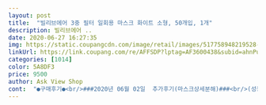 ```yaml
---
layout: post 
title:  "빌리브에어 3중 필터 일회용 마스크 화이트 소형, 50개입, 1개" 
description: 빌리브에어 ..
date: 2020-06-27 16:27:35 
img: https://static.coupangcdn.com/image/retail/images/517758948219528-0df5376f-8846-422c-9af3-cd65a8477633.jpg 
linkUrl: https://link.coupang.com/re/AFFSDP?lptag=AF3600438&subid=ahnPublicAsk&pageKey=1579286181&itemId=2700206970&vendorItemId=70690560856&traceid=V0-113-8fcb8dabd9d66cbf 
categories: [1014] 
color: 5A8DF3 
price: 9500 
author: Ask View Shop 
cont:  "●구매후기●<br/>###2020년 06월 02일  추가후기(마스크상세분해)###<br/>(성능은 자르고 태우고 물붓고 실험한 리뷰들을 보니 비슷한 것 같아서 저는 직접 실험은 해보지 않았습니다.<br/> )<br/> 가격 16900 <br/> - “ 클로버  빌리브에어 “<br/> 끈 <br/> - “ 클로버 > 빌리브에어 “<br/> 둘 다 철심인 거 같은데 빌리브에어가 좀 더 잘 구부러지고 모양이 잘 잡혀요<br/> 방수 <br/> - “ 클로버 < 빌리브에어 “<br/> 사이즈 <br/> - “ 클로버 > 빌리브에어 “<br/>가장 중요한 mb필터:<br/>귀걸이 밴드: 거의 동일.<br/><br/>부드러움 <br/> - “ 클로버 < 빌리브에어 “<br/>부직포: 쿠팡구매마스크가 좀더 고급짐.<br/><br/>코편: 육안상으로 중국직구제품이 더 질이 좋아 보였으나 내구성, 기능은 쿠팡구매마스크가 더 좋음.<br/><br/>포장 <br/> - “ 클로버 < 빌리브에어 “<br/>16,900원에 샀는데 2천원 내려 14,900원이네요.<br/><br/>2020년 5월 29일 16,900원구매<br/>2020년 6월 2일 14,900원<br/>2020년 6월 5일 12,930원<br/>3중필터라서 마스크가 두께가 있어요.<br/> 아주 얇은 저렴이는 아니네요<br/>50매에 16900원에 구매했습니다 !<br/>6살 아이 유치원에서,9살 아이 학교에서 사용하도록 구매했어요.<br/><br/>6세 아이 빌리브에어착용 <br/> - 살짝 큰 감이 있어요 (우리아이가 워낙 얼굴이 작은 편이라 감안해야할 듯.<br/>보통의 마스크가 대체로 큼)<br/>6월5일 현재 12,930원 가격 계속 내려가네요.<br/><br/>9세 아이 클로버착용<br/> - 끈이 얼굴에 딱 맞고 마스크가 작지는 않아요<br/>⛔️13000구매<br/>⛔️가격: 동일13000<br/>⛔️결론: 박스 디자인과 상세표기등이 빌리브에어를 봤을때 더욱 믿음이 갔고요.<br/> 포장자체도 깔끔하고 더욱 마음에 들었답니다.<br/><br/>⛔️구매이유 : 날이 너무 더워져서 아이가 kf94,80하면 숨쉬기 힘들다고 해서 어쩔 수 없이 구매했어요.<br/><br/>⛔️냄새: 다행히 두제품 모두 냄새가 전혀 안났어요.<br/> 마스크를 못쓰고 다닐정도로 냄새나서 버렸다는 후기들을 간간히 보고 걱정했는데 다행히도 전혀 냄새안나고 부직포 냄새만 났어요.<br/><br/>⛔️두께: 비슷<br/>⛔️사이즈: 클로버 14.<br/>59.<br/>5cm> 빌리브에어 14.<br/>59cm<br/>⛔️이물질: 클로버<빌리브에어<br/>⛔️착용감: 아이가 써보더니 KF보다 편하고 좋다고해요.<br/><br/>⛔️코지지대 : 클로버 > 빌리브에어<br/>⛔️클로버와 빌리브에어 두제품.<br/><br/>❤️❤️❤️❤️❤️❤️❤️❤️❤️❤️❤️❤️❤️❤️❤️<br/>가격이 쭉쭉내려가네요^^;;<br/>같은 가격이니 전 빌리브에어로 구매 추천드립니다 !<br/>결론: 미국FDA,유럽CE인증,MB필터장착,3중필터라 구매.<br/><br/>결론: 속까지 합격^^<br/>결론: 지금까지 구매한 일회용마스크중에 가격, 품질, 재질, 두께, 마감, 냄새등 가격대비 만족합니다.<br/><br/>결론은 전 가격대비 좋고 중국산이어도 지금 국산을 못구하는 이런 상황에선 괜찮다고 생각이 드네요.<br/><br/>공적마스크와 비슷함.<br/> 단 공적마스크는 kf등급에 따라 여러겹.<br/><br/>구매시 확인사항:<br/>국내산과 중국산 비교해보니 국내산은 터무니없이 비싸고 찾아보기도 힘들었어요.<br/> 대부분이 중국산인데요.<br/> 중국산이라도 가격이 코로나전과 비교했을때보다 훨씬 비싸요.<br/> 다이소에서 덴탈마스크 성인용 50매 3000원에 구매했었는데.<br/>.<br/> 아동용 덴탈마스크가 13900원 .<br/><br/>귀걸이도 나름 견고하며 부드럽고 좋아요.<br/><br/>귀걸이상태: 중국산마스크들이 사진에서 처럼 귀걸이 부분 마감이 늘 아쉬웠습니다.<br/> 제대로 마감이 되지 않거나, 인두로 지진듯한 마감등으로 얼굴에 쓸리거나 귀걸이가 잘 떨어지는 데 본 제품은 공적마스크처럼 압착방식 접착이고 마감이 공적마스크정도 됩니다.<br/> 이 부분도 대만족.<br/><br/>그것도 가격할인해서라니.<br/> KF마스크 열심히 약국에서 사다 나르고 모아놨는데 정말 마스크에 돈쓴거 아까워죽겠어요 ㅜ<br/>그래도 학교나 유치원 보내려면 사야하니 그냥 구매했습니다.<br/><br/>그래서 저는 빠빳?한 재질이 더 좋더라구요.<br/><br/>그런데 마스크의 코 철심을 비교했을때 빌리브보다 클로버가 훨 나았어요 빌리브는 코가 잘 안잡혀서 벌어지고 마스크가 아이 얼굴에서 붕뜨더라고요.<br/> 디자인이나 포장 상태에 신경쓸때 코 철심연구를 더 하심이 나을 것 같네요.<br/>(재구매❌)<br/>그리고 국산은 너무 비싸 중국산이라도 사야겠다 싶어 후기 괜찮은거 보고 구매했네요.<br/><br/>그에반해 클로버는 철심이 살짝만 구부려도 잘 구부려지고 코에       맞춰 형태가 잘 유지되어요.<br/> 철심만 보면 클로버가 훨 나아요.<br/> 빌리브에어는 코에 밀착이 잘 안되네요.<br/><br/>끈 떨어짐은 다시 붙여쓰면되니 크게 개의치않습니다!<br/>끈도 잡아 당겨보았는데 튼튼했고요.<br/> 저희 딸아이는 처음엔 끈이 짧다고 했어요.<br/> 그래서 좀 늘려서 사용하니 괜찮더라구요.<br/><br/>냄새: 직구마스크, 코로나전 약국판매 중국oem마스크보다 냄새가 없습니다.<br/> 냄새가 완전제로일순 없죠.<br/> 천연펄프키친타올도 펄프냄새가 나니까요<br/>냄새가 쬐금나서 너무 좋음.<br/><br/>냄새는 저같은 경우는 거의 안났어요.<br/> 딸아이한테 물어봤더니 일반 kf94 새것 냄새와 똑같다고 하더라구요.<br/> 아이가 쓰는거라 딸아이가 냄새난다고 느끼면 안되는데 다행이라고 느꼈네요.<br/><br/>눈감고 만져봐도 확실히 차이가 나요.<br/> 클로버는 빌리브에어이 비해 빳빳한 편이고 빌리브에어는 클로버에 비해 부드러워요<br/>두께: 적당한 두께.<br/> 좋습니다.<br/><br/>리뷰들 보면 중국산은 복불복이래요.<br/> 제품이 마음에 들어서 구매해도 다음번에는 저품질 제품이 오기도 하더라고요.<br/> 그냥 어서빨리 코로나가 종식되길 바랄뿐이예요.<br/> 황사나 중국산 미세먼지때문에 아이들 마스크를 늘 구매했었는데.<br/> 이제는 코로나때문에 매일 쓰고 다니니 아이들에게 미안 할 뿐이예요.<br/>.<br/> ㅜ<br/>리뷰좋은 제품들 찾아보니 두가지제품이 대표적이더군요.<br/><br/>만져보니 좀 그렇네요.<br/>코에 맞춰서 구부리면 많이 안구부러져요.<br/><br/>밀착도: 사각 일회용마스크는 측면이 어쩔수 없이 뜨더라구요.<br/>공적마스크처럼 밀착되려면 일회용마스크중에 밀착형이 있더라구요.<br/> 그래도 중국산 직구마스크 중에는 뜨면서 균형도 없고 쭈글쭈글 참 어이없는 제품이 있어요.<br/> 이 제품은 평타이상합니다.<br/> 잘 만들어 졌어요.<br/><br/>방수자체는 둘 다 바깥으로 흡수되거나 그러진 않았는데 , 물이 닿은 부분이 클로버가 좀 축축... <br/>? 했어요<br/>비말차단 마스크는 도전했다가 매번 실패하고 아이들 많은 곳에 가니까 더워도 kf쓰게했어요.<br/> 근데 제가 쓰고 다녀도 숨이 턱턱 막히고 힘들길래 아이들한테 물어보니 답답하고 힘들다고 하더라고요 .<br/><br/>빌리브에어 <br/> -멜트브라운 3중필터 (80%폴리플렌20%면)<br/>빌리브에어는 다른 리뷰보니까 플라스틱철심이라 하던데<br/>빌리브에어는 묶어쓰긴 힘들 듯 해요 !<br/>뽀로로 kf가 약간 크고 , 웰킵스 소형은 많이 커요 !<br/>사용한 마스크를 모아 두었다가 잘라서 분해해 보았다.<br/><br/>사이즈:<br/>사이즈는 저희아이가 초5이긴 한데 작아 한 3학년까지는 맞을듯 합니다.<br/> 근데 혹시나 해서 저도 해봤는데 오히려 저는 소형이 맞더라구요.<br/> 얼굴 좀 작으신분들은 이거 사용해도 될것 같아요.<br/> 전 kf94 소형쓰거든요.<br/><br/>상품평이 꽤 좋던 제품이었는데 오늘 그 마스크랑 비교분석해보았다.<br/><br/>상품후기:<br/>생각보다 품질이 우수합니다.<br/><br/>소분하고나서 불량 몇 갠지 추가할게요<br/>아기 일회용 마스크가 다 떨어져서 쿠팡이랑 맘카페 검색하다가 클로버랑 빌리브에어가 유명한 거 같아서 둘 다 구매해봤어요!<br/>아무튼 이제품 FDA,CE인증,MB필터 장착이고<br/>아무튼 제 지인이라면 클로버 마스크를 추천합니다❤️<br/>아직 소분하기전이라 불량을 확인 못 했지만 하나씩 놓고 비교해봤을때 빌리브에어가 저한텐 더 마음에 드는 제품이네요<br/>아침에 주문했는데 오후 3시에 왔네요.<br/> 집에 갖고 들고 오기전에 알코올로 뿌리고 가지고 들어왔네요.<br/><br/>어른꺼는 싹 닦으면 보송하게 닦이던데 얘넨 둘 드 좀 축축한데 클로버가 좀 더 축축한 편이였어요!<br/>얼마전까지 쿠팡에 일회용마스크 판매가 안될때 가장 저렴하게 수수료없이 구매한다는 그 직구사이트에서 불티나게 판매되던 FDA등록 중국직구 마스크를 구매해 왔었다.<br/><br/>엄마가 선택한 3D마스크? 그거 딱 맞아요!<br/>여러개 사보고 괜찮은 것 찾아서 계속 구매하려고 했는데<br/>우선 가장 고민됐던건 냄새와 끈이 잘 떨어지는거? 이물질 이정도였답니다.<br/><br/>의료기기 수입사가 수입한것이라 믿고 샀는데<br/>이게 참 고민이었어요.<br/> 덴탈마스크를 쓰고 학교나 유치원에 보내도 될까... <br/>결론은 아이가 숨못쉬어 어지럽고 더위에 쓰러지는 것보다 나을 것 같아서 그냥 덴탈마스크 구매했습니다.<br/><br/>이제 초등학교 개학날이 곧 다가와 마스크 구매를 했어요.<br/><br/>이제품은 완전부드럽진 않고 약간 부드러우면서 빠빳한정도?입니다.<br/> 결론 좋아요.<br/><br/>일회용마스크는 한겹.<br/>(사진첨부)<br/>재구매 의사도 있어요.<br/> 한박스 더 사놓을까 생각중입니다.<br/><br/>재질: 공적마스크 써보면 회사마다 질감이 다 달라요.<br/> 어떤건 부드럽고 어떤건 빠빳?하고 부드러운건 피부를 자극하지 않아 좋은데 오래쓰면 습기가 베이고 그후에는 입에 착달라붙었다 떨어지고 해서 숨쉬기가 너무 힘들었어요.<br/><br/>재질도 까슬하다 그런후기도 봤는데 전혀 못느꼈어요.<br/><br/>저는 kf94만 준비해 놨지 덴탈마스크는 생각도 안했는데 개학이 곧 오고 날씨도 더워 kf94마스크 쓰기 힘들것 같아 고민끝에 검색끝에 구매했는데 좋은것 같아요.<br/><br/>저는 가격과 부드러움 , 사이즈 , 방수가 제일 중요하구요<br/>저희 아기는 44개월됐고 얼굴 작은 편입니다 !<br/>저희 아이는 7살인데 눈밑 전체를 넉넉히 덮는 좀 큰감이 있지만  착용하기에 무리가 없는 사이즈입니다.<br/> 7세이하 아이들은 귀걸이를 엑스자로 꼬아서 착용시켜주면 될듯합니다.<br/><br/>전 어자피 봉투에 따로 소분할거라 크게 와닿진 않았어요<br/>제 생각이지만 빌리브에어가 쪼금 더 얇아서 부드럽게 느껴지는 거 같아요<br/>지금 사시는 분이 부럽습니다.<br/><br/>직구로 일회용마스크를 구매해왔습니다.<br/> 어차피 일회용마스크는 KF등의 인증을 받는제품이 아니고 공산품이라 직구시 유럽인증CE나 미국FDA인증등의 마크여부 확인하고 구매.<br/>  중국생산, 한국수입제품은 여기에다가 K마크인증을 받았으면 더 믿고 삽니다.<br/><br/>찝찝해도 아이가 숨쉬기가 편하다니까요.<br/>.<br/><br/>철심도 잘 구부러져서 틈이 없게 고정되었어요.<br/><br/>코로나 시기에 쿠팡이 저에겐  도움이 많이 됐는데 확진자가 나와 안타까웠어요.<br/> 어여 빨리 코로나가 지나갔으면 합니다.<br/><br/>코로나전 약국에서 구매한 일회용 마스크만큼 품질이 좋아요.<br/><br/>클로버 <br/> -3중필터 부직포(SB +MB+SB)<br/>클로버가 끈이 좀 더 길고 빌리브에어가 짧아요 이건 확연히 차이납니다 !<br/>클로버가 빌리브에어보다 위아래로 조금 더 긴 거 말곤 차이없고 , 얼굴 작은 저희 아기한테 위아래가 좀 길뿐 가로로는 딱 좋으네요 ( 사진첨부 )<br/>클로버는 불투명한 봉투에 50매 포장되어있고 , 빌리브에어는 10개씩 지퍼백에 포장되어왔어요<br/>클로버빌리브에어<br/>클로버와 빌리브에어 제품 두가지 다 중국산이예요.<br/><br/>타 사이트 보다 쿠팡이 덴탈마스크 가격이 쌉니다.<br/><br/>포장이 클로버는 50매가 한데 넣어져왔고 빌리브에어는 10매씩 포장되어 와서 대충 살펴봤어요.<br/> 하나하나 살펴볼반큼의 열정은 없었어요 ㅎ 빌리브에어 포장5개를 겉만 살펴봐도 검은 가루나 이물질 전혀 없이 깔끔 .<br/> 클로버는 50매 한데 있는 포장만 대충봤는데 검은 가루가 4<br/> -5개 붙어있었음.<br/> 아이들 쓰는거라 찝찝해서 신랑한테 말했더니 털고 쓰라네요 ㅋㅋㅋ<br/>품질 좋네요<br/>하지만 공적마스크KF마스크 정도의 미미한 냄새.<br/><br/>한참 마스크가 귀할때 직구로 중국산일회용 마스크를 구매하면 가격은 좀더 비쌋지만 CE마크, FDA마크 있는걸 샀는데.<br/> 제품자체가 CE마크, 생산공장이 CE인증공장, FDA마크도 인증인지 등록인지 다 다르다고 하더라구요.<br/> 그런 세부사항까지 알려 주는곳은 없고, 그런마크있는 물건도 귀해서 그냥 FDA, CE 적혀있음 믿고 구매했어요.<br/><br/>확실히 쿠팡구매마스크가 더 두껍고 질이 좋음.<br/><br/>###2020년 06월 02일  추가후기(마스크상세분해)###<br/>(성능은 자르고 태우고 물붓고 실험한 리뷰들을 보니 비슷한 것 같아서 저는 직접 실험은 해보지 않았습니다.<br/> )<br/> 가격 16900 <br/> - “ 클로버  빌리브에어 “<br/> 끈 <br/> - “ 클로버 > 빌리브에어 “<br/> 둘 다 철심인 거 같은데 빌리브에어가 좀 더 잘 구부러지고 모양이 잘 잡혀요<br/> 방수 <br/> - “ 클로버 < 빌리브에어 “<br/> 사이즈 <br/> - “ 클로버 > 빌리브에어 “<br/>가장 중요한 mb필터:<br/>귀걸이 밴드: 거의 동일.<br/><br/>부드러움 <br/> - “ 클로버 < 빌리브에어 “<br/>부직포: 쿠팡구매마스크가 좀더 고급짐.<br/><br/>코편: 육안상으로 중국직구제품이 더 질이 좋아 보였으나 내구성, 기능은 쿠팡구매마스크가 더 좋음.<br/><br/>포장 <br/> - “ 클로버 < 빌리브에어 “<br/>16,900원에 샀는데 2천원 내려 14,900원이네요.<br/><br/>2020년 5월 29일 16,900원구매<br/>2020년 6월 2일 14,900원<br/>2020년 6월 5일 12,930원<br/>3중필터라서 마스크가 두께가 있어요.<br/> 아주 얇은 저렴이는 아니네요<br/>50매에 16900원에 구매했습니다 !<br/>6살 아이 유치원에서,9살 아이 학교에서 사용하도록 구매했어요.<br/><br/>6세 아이 빌리브에어착용 <br/> - 살짝 큰 감이 있어요 (우리아이가 워낙 얼굴이 작은 편이라 감안해야할 듯.<br/>보통의 마스크가 대체로 큼)<br/>6월5일 현재 12,930원 가격 계속 내려가네요.<br/><br/>9세 아이 클로버착용<br/> - 끈이 얼굴에 딱 맞고 마스크가 작지는 않아요<br/>⛔️13000구매<br/>⛔️가격: 동일13000<br/>⛔️결론: 박스 디자인과 상세표기등이 빌리브에어를 봤을때 더욱 믿음이 갔고요.<br/> 포장자체도 깔끔하고 더욱 마음에 들었답니다.<br/><br/>⛔️구매이유 : 날이 너무 더워져서 아이가 kf94,80하면 숨쉬기 힘들다고 해서 어쩔 수 없이 구매했어요.<br/><br/>⛔️냄새: 다행히 두제품 모두 냄새가 전혀 안났어요.<br/> 마스크를 못쓰고 다닐정도로 냄새나서 버렸다는 후기들을 간간히 보고 걱정했는데 다행히도 전혀 냄새안나고 부직포 냄새만 났어요.<br/><br/>⛔️두께: 비슷<br/>⛔️사이즈: 클로버 14.<br/>59.<br/>5cm> 빌리브에어 14.<br/>59cm<br/>⛔️이물질: 클로버<빌리브에어<br/>⛔️착용감: 아이가 써보더니 KF보다 편하고 좋다고해요.<br/><br/>⛔️코지지대 : 클로버 > 빌리브에어<br/>⛔️클로버와 빌리브에어 두제품.<br/><br/>❤️❤️❤️❤️❤️❤️❤️❤️❤️❤️❤️❤️❤️❤️❤️<br/>가격이 쭉쭉내려가네요^^;;<br/>같은 가격이니 전 빌리브에어로 구매 추천드립니다 !<br/>결론: 미국FDA,유럽CE인증,MB필터장착,3중필터라 구매.<br/><br/>결론: 속까지 합격^^<br/>결론: 지금까지 구매한 일회용마스크중에 가격, 품질, 재질, 두께, 마감, 냄새등 가격대비 만족합니다.<br/><br/>결론은 전 가격대비 좋고 중국산이어도 지금 국산을 못구하는 이런 상황에선 괜찮다고 생각이 드네요.<br/><br/>공적마스크와 비슷함.<br/> 단 공적마스크는 kf등급에 따라 여러겹.<br/><br/>구매시 확인사항:<br/>국내산과 중국산 비교해보니 국내산은 터무니없이 비싸고 찾아보기도 힘들었어요.<br/> 대부분이 중국산인데요.<br/> 중국산이라도 가격이 코로나전과 비교했을때보다 훨씬 비싸요.<br/> 다이소에서 덴탈마스크 성인용 50매 3000원에 구매했었는데.<br/>.<br/> 아동용 덴탈마스크가 13900원 .<br/><br/>귀걸이도 나름 견고하며 부드럽고 좋아요.<br/><br/>귀걸이상태: 중국산마스크들이 사진에서 처럼 귀걸이 부분 마감이 늘 아쉬웠습니다.<br/> 제대로 마감이 되지 않거나, 인두로 지진듯한 마감등으로 얼굴에 쓸리거나 귀걸이가 잘 떨어지는 데 본 제품은 공적마스크처럼 압착방식 접착이고 마감이 공적마스크정도 됩니다.<br/> 이 부분도 대만족.<br/><br/>그것도 가격할인해서라니.<br/> KF마스크 열심히 약국에서 사다 나르고 모아놨는데 정말 마스크에 돈쓴거 아까워죽겠어요 ㅜ<br/>그래도 학교나 유치원 보내려면 사야하니 그냥 구매했습니다.<br/><br/>그래서 저는 빠빳?한 재질이 더 좋더라구요.<br/><br/>그런데 마스크의 코 철심을 비교했을때 빌리브보다 클로버가 훨 나았어요 빌리브는 코가 잘 안잡혀서 벌어지고 마스크가 아이 얼굴에서 붕뜨더라고요.<br/> 디자인이나 포장 상태에 신경쓸때 코 철심연구를 더 하심이 나을 것 같네요.<br/>(재구매❌)<br/>그리고 국산은 너무 비싸 중국산이라도 사야겠다 싶어 후기 괜찮은거 보고 구매했네요.<br/><br/>그에반해 클로버는 철심이 살짝만 구부려도 잘 구부려지고 코에       맞춰 형태가 잘 유지되어요.<br/> 철심만 보면 클로버가 훨 나아요.<br/> 빌리브에어는 코에 밀착이 잘 안되네요.<br/><br/>끈 떨어짐은 다시 붙여쓰면되니 크게 개의치않습니다!<br/>끈도 잡아 당겨보았는데 튼튼했고요.<br/> 저희 딸아이는 처음엔 끈이 짧다고 했어요.<br/> 그래서 좀 늘려서 사용하니 괜찮더라구요.<br/><br/>냄새: 직구마스크, 코로나전 약국판매 중국oem마스크보다 냄새가 없습니다.<br/> 냄새가 완전제로일순 없죠.<br/> 천연펄프키친타올도 펄프냄새가 나니까요<br/>냄새가 쬐금나서 너무 좋음.<br/><br/>냄새는 저같은 경우는 거의 안났어요.<br/> 딸아이한테 물어봤더니 일반 kf94 새것 냄새와 똑같다고 하더라구요.<br/> 아이가 쓰는거라 딸아이가 냄새난다고 느끼면 안되는데 다행이라고 느꼈네요.<br/><br/>눈감고 만져봐도 확실히 차이가 나요.<br/> 클로버는 빌리브에어이 비해 빳빳한 편이고 빌리브에어는 클로버에 비해 부드러워요<br/>두께: 적당한 두께.<br/> 좋습니다.<br/><br/>리뷰들 보면 중국산은 복불복이래요.<br/> 제품이 마음에 들어서 구매해도 다음번에는 저품질 제품이 오기도 하더라고요.<br/> 그냥 어서빨리 코로나가 종식되길 바랄뿐이예요.<br/> 황사나 중국산 미세먼지때문에 아이들 마스크를 늘 구매했었는데.<br/> 이제는 코로나때문에 매일 쓰고 다니니 아이들에게 미안 할 뿐이예요.<br/>.<br/> ㅜ<br/>리뷰좋은 제품들 찾아보니 두가지제품이 대표적이더군요.<br/><br/>만져보니 좀 그렇네요.<br/>코에 맞춰서 구부리면 많이 안구부러져요.<br/><br/>밀착도: 사각 일회용마스크는 측면이 어쩔수 없이 뜨더라구요.<br/>공적마스크처럼 밀착되려면 일회용마스크중에 밀착형이 있더라구요.<br/> 그래도 중국산 직구마스크 중에는 뜨면서 균형도 없고 쭈글쭈글 참 어이없는 제품이 있어요.<br/> 이 제품은 평타이상합니다.<br/> 잘 만들어 졌어요.<br/><br/>방수자체는 둘 다 바깥으로 흡수되거나 그러진 않았는데 , 물이 닿은 부분이 클로버가 좀 축축... <br/>? 했어요<br/>비말차단 마스크는 도전했다가 매번 실패하고 아이들 많은 곳에 가니까 더워도 kf쓰게했어요.<br/> 근데 제가 쓰고 다녀도 숨이 턱턱 막히고 힘들길래 아이들한테 물어보니 답답하고 힘들다고 하더라고요 .<br/><br/>빌리브에어 <br/> -멜트브라운 3중필터 (80%폴리플렌20%면)<br/>빌리브에어는 다른 리뷰보니까 플라스틱철심이라 하던데<br/>빌리브에어는 묶어쓰긴 힘들 듯 해요 !<br/>뽀로로 kf가 약간 크고 , 웰킵스 소형은 많이 커요 !<br/>사용한 마스크를 모아 두었다가 잘라서 분해해 보았다.<br/><br/>사이즈:<br/>사이즈는 저희아이가 초5이긴 한데 작아 한 3학년까지는 맞을듯 합니다.<br/> 근데 혹시나 해서 저도 해봤는데 오히려 저는 소형이 맞더라구요.<br/> 얼굴 좀 작으신분들은 이거 사용해도 될것 같아요.<br/> 전 kf94 소형쓰거든요.<br/><br/>상품평이 꽤 좋던 제품이었는데 오늘 그 마스크랑 비교분석해보았다.<br/><br/>상품후기:<br/>생각보다 품질이 우수합니다.<br/><br/>소분하고나서 불량 몇 갠지 추가할게요<br/>아기 일회용 마스크가 다 떨어져서 쿠팡이랑 맘카페 검색하다가 클로버랑 빌리브에어가 유명한 거 같아서 둘 다 구매해봤어요!<br/>아무튼 이제품 FDA,CE인증,MB필터 장착이고<br/>아무튼 제 지인이라면 클로버 마스크를 추천합니다❤️<br/>아직 소분하기전이라 불량을 확인 못 했지만 하나씩 놓고 비교해봤을때 빌리브에어가 저한텐 더 마음에 드는 제품이네요<br/>아침에 주문했는데 오후 3시에 왔네요.<br/> 집에 갖고 들고 오기전에 알코올로 뿌리고 가지고 들어왔네요.<br/><br/>어른꺼는 싹 닦으면 보송하게 닦이던데 얘넨 둘 드 좀 축축한데 클로버가 좀 더 축축한 편이였어요!<br/>얼마전까지 쿠팡에 일회용마스크 판매가 안될때 가장 저렴하게 수수료없이 구매한다는 그 직구사이트에서 불티나게 판매되던 FDA등록 중국직구 마스크를 구매해 왔었다.<br/><br/>엄마가 선택한 3D마스크? 그거 딱 맞아요!<br/>여러개 사보고 괜찮은 것 찾아서 계속 구매하려고 했는데<br/>우선 가장 고민됐던건 냄새와 끈이 잘 떨어지는거? 이물질 이정도였답니다.<br/><br/>의료기기 수입사가 수입한것이라 믿고 샀는데<br/>이게 참 고민이었어요.<br/> 덴탈마스크를 쓰고 학교나 유치원에 보내도 될까... <br/>결론은 아이가 숨못쉬어 어지럽고 더위에 쓰러지는 것보다 나을 것 같아서 그냥 덴탈마스크 구매했습니다.<br/><br/>이제 초등학교 개학날이 곧 다가와 마스크 구매를 했어요.<br/><br/>이제품은 완전부드럽진 않고 약간 부드러우면서 빠빳한정도?입니다.<br/> 결론 좋아요.<br/><br/>일회용마스크는 한겹.<br/>(사진첨부)<br/>재구매 의사도 있어요.<br/> 한박스 더 사놓을까 생각중입니다.<br/><br/>재질: 공적마스크 써보면 회사마다 질감이 다 달라요.<br/> 어떤건 부드럽고 어떤건 빠빳?하고 부드러운건 피부를 자극하지 않아 좋은데 오래쓰면 습기가 베이고 그후에는 입에 착달라붙었다 떨어지고 해서 숨쉬기가 너무 힘들었어요.<br/><br/>재질도 까슬하다 그런후기도 봤는데 전혀 못느꼈어요.<br/><br/>저는 kf94만 준비해 놨지 덴탈마스크는 생각도 안했는데 개학이 곧 오고 날씨도 더워 kf94마스크 쓰기 힘들것 같아 고민끝에 검색끝에 구매했는데 좋은것 같아요.<br/><br/>저는 가격과 부드러움 , 사이즈 , 방수가 제일 중요하구요<br/>저희 아기는 44개월됐고 얼굴 작은 편입니다 !<br/>저희 아이는 7살인데 눈밑 전체를 넉넉히 덮는 좀 큰감이 있지만  착용하기에 무리가 없는 사이즈입니다.<br/> 7세이하 아이들은 귀걸이를 엑스자로 꼬아서 착용시켜주면 될듯합니다.<br/><br/>전 어자피 봉투에 따로 소분할거라 크게 와닿진 않았어요<br/>제 생각이지만 빌리브에어가 쪼금 더 얇아서 부드럽게 느껴지는 거 같아요<br/>지금 사시는 분이 부럽습니다.<br/><br/>직구로 일회용마스크를 구매해왔습니다.<br/> 어차피 일회용마스크는 KF등의 인증을 받는제품이 아니고 공산품이라 직구시 유럽인증CE나 미국FDA인증등의 마크여부 확인하고 구매.<br/>  중국생산, 한국수입제품은 여기에다가 K마크인증을 받았으면 더 믿고 삽니다.<br/><br/>찝찝해도 아이가 숨쉬기가 편하다니까요.<br/>.<br/><br/>철심도 잘 구부러져서 틈이 없게 고정되었어요.<br/><br/>코로나 시기에 쿠팡이 저에겐  도움이 많이 됐는데 확진자가 나와 안타까웠어요.<br/> 어여 빨리 코로나가 지나갔으면 합니다.<br/><br/>코로나전 약국에서 구매한 일회용 마스크만큼 품질이 좋아요.<br/><br/>클로버 <br/> -3중필터 부직포(SB +MB+SB)<br/>클로버가 끈이 좀 더 길고 빌리브에어가 짧아요 이건 확연히 차이납니다 !<br/>클로버가 빌리브에어보다 위아래로 조금 더 긴 거 말곤 차이없고 , 얼굴 작은 저희 아기한테 위아래가 좀 길뿐 가로로는 딱 좋으네요 ( 사진첨부 )<br/>클로버는 불투명한 봉투에 50매 포장되어있고 , 빌리브에어는 10개씩 지퍼백에 포장되어왔어요<br/>클로버빌리브에어<br/>클로버와 빌리브에어 제품 두가지 다 중국산이예요.<br/><br/>타 사이트 보다 쿠팡이 덴탈마스크 가격이 쌉니다.<br/><br/>포장이 클로버는 50매가 한데 넣어져왔고 빌리브에어는 10매씩 포장되어 와서 대충 살펴봤어요.<br/> 하나하나 살펴볼반큼의 열정은 없었어요 ㅎ 빌리브에어 포장5개를 겉만 살펴봐도 검은 가루나 이물질 전혀 없이 깔끔 .<br/> 클로버는 50매 한데 있는 포장만 대충봤는데 검은 가루가 4<br/> -5개 붙어있었음.<br/> 아이들 쓰는거라 찝찝해서 신랑한테 말했더니 털고 쓰라네요 ㅋㅋㅋ<br/>품질 좋네요<br/>하지만 공적마스크KF마스크 정도의 미미한 냄새.<br/><br/>한참 마스크가 귀할때 직구로 중국산일회용 마스크를 구매하면 가격은 좀더 비쌋지만 CE마크, FDA마크 있는걸 샀는데.<br/> 제품자체가 CE마크, 생산공장이 CE인증공장, FDA마크도 인증인지 등록인지 다 다르다고 하더라구요.<br/> 그런 세부사항까지 알려 주는곳은 없고, 그런마크있는 물건도 귀해서 그냥 FDA, CE 적혀있음 믿고 구매했어요.<br/><br/>확실히 쿠팡구매마스크가 더 두껍고 질이 좋음.<br/><br/>" 
---
```

